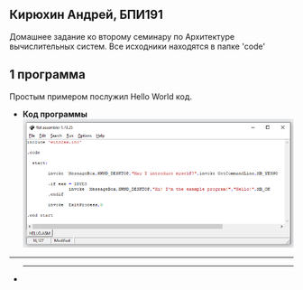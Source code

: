 ## Кирюхин Андрей, БПИ191

Домашнее задание ко второму семинару по Архитектуре вычислительных систем.
Все исходники находятся в папке 'code'

## 1 программа

Простым примером послужил Hello World код.

- **Код программы**
  ![](./src/hello1.png)

---

- ***
  ![]()
